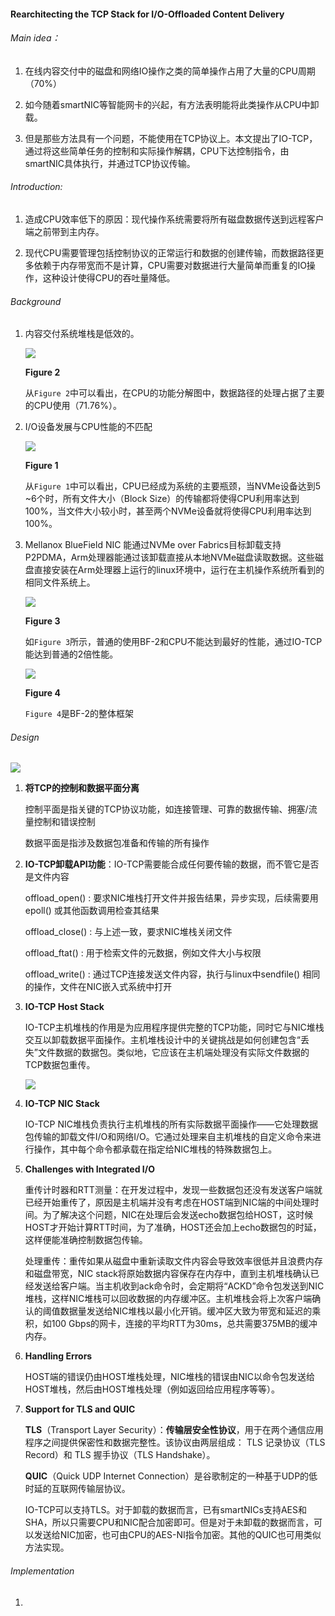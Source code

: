 #### Rearchitecting the TCP Stack for I/O-Offloaded Content Delivery

###### Main idea：

1. 在线内容交付中的磁盘和网络IO操作之类的简单操作占用了大量的CPU周期（70%）

2. 如今随着smartNIC等智能网卡的兴起，有方法表明能将此类操作从CPU中卸载。

3. 但是那些方法具有一个问题，不能使用在TCP协议上。本文提出了IO-TCP，通过将这些简单任务的控制和实际操作解耦，CPU下达控制指令，由smartNIC具体执行，并通过TCP协议传输。

###### Introduction:

1. 造成CPU效率低下的原因：现代操作系统需要将所有磁盘数据传送到远程客户端之前带到主内存。

2. 现代CPU需要管理包括控制协议的正常运行和数据的创建传输，而数据路径更多依赖于内存带宽而不是计算，CPU需要对数据进行大量简单而重复的IO操作，这种设计使得CPU的吞吐量降低。

###### Background

1. 内容交付系统堆栈是低效的。
   
   ![](C:\Users\86139\AppData\Roaming\marktext\images\2022-12-10-17-23-09-image.png)
   
   **Figure 2**
   
   从`Figure 2`中可以看出，在CPU的功能分解图中，数据路径的处理占据了主要的CPU使用（71.76%）。

2. I/O设备发展与CPU性能的不匹配
   
   ![](C:\Users\86139\AppData\Roaming\marktext\images\2022-12-10-17-23-21-image.png)
   
   **Figure 1**
   
   从`Figure 1`中可以看出，CPU已经成为系统的主要瓶颈，当NVMe设备达到5 ~6个时，所有文件大小（Block Size）的传输都将使得CPU利用率达到100%，当文件大小较小时，甚至两个NVMe设备就将使得CPU利用率达到100%。

3. Mellanox BlueField NIC 能通过NVMe over Fabrics目标卸载支持P2PDMA，Arm处理器能通过该卸载直接从本地NVMe磁盘读取数据。这些磁盘直接安装在Arm处理器上运行的linux环境中，运行在主机操作系统所看到的相同文件系统上。
   
   ![](C:\Users\86139\AppData\Roaming\marktext\images\2022-12-10-19-58-27-image.png)
   
   **Figure 3**
   
   如`Figure 3`所示，普通的使用BF-2和CPU不能达到最好的性能，通过IO-TCP能达到普通的2倍性能。
   
   ![](C:\Users\86139\AppData\Roaming\marktext\images\2022-12-10-20-03-22-image.png)
   
   **Figure 4**
   
   `Figure 4`是BF-2的整体框架

###### Design

![](C:\Users\86139\AppData\Roaming\marktext\images\2022-12-11-11-26-41-image.png)

1. **将TCP的控制和数据平面分离**
   
   控制平面是指关键的TCP协议功能，如连接管理、可靠的数据传输、拥塞/流量控制和错误控制
   
   数据平面是指涉及数据包准备和传输的所有操作

2. **IO-TCP卸载API功能**：IO-TCP需要能合成任何要传输的数据，而不管它是否是文件内容
   
   offload_open() : 要求NIC堆栈打开文件并报告结果，异步实现，后续需要用epoll() 或其他函数调用检查其结果
   
   offload_close() : 与上述一致，要求NIC堆栈关闭文件 
   
   offload_ftat() : 用于检索文件的元数据，例如文件大小与权限
   
   offload_write() : 通过TCP连接发送文件内容，执行与linux中sendfile() 相同的操作，文件在NIC嵌入式系统中打开

3. **IO-TCP Host Stack**
   
   IO-TCP主机堆栈的作用是为应用程序提供完整的TCP功能，同时它与NIC堆栈交互以卸载数据平面操作。主机堆栈设计中的关键挑战是如何创建包含“丢失”文件数据的数据包。类似地，它应该在主机端处理没有实际文件数据的TCP数据包重传。
   
   ![](C:\Users\86139\AppData\Roaming\marktext\images\2022-12-11-10-52-39-image.png)

4. **IO-TCP NIC Stack**
   
   IO-TCP NIC堆栈负责执行主机堆栈的所有实际数据平面操作——它处理数据包传输的卸载文件I/O和网络I/O。它通过处理来自主机堆栈的自定义命令来进行操作，其中每个命令都承载在指定给NIC堆栈的特殊数据包上。

5. **Challenges with Integrated I/O**
   
   重传计时器和RTT测量：在开发过程中，发现一些数据包还没有发送客户端就已经开始重传了，原因是主机端并没有考虑在HOST端到NIC端的中间处理时间。为了解决这个问题，NIC在处理后会发送echo数据包给HOST，这时候HOST才开始计算RTT时间，为了准确，HOST还会加上echo数据包的时延，这样便能准确控制数据包传输。
   
   处理重传：重传如果从磁盘中重新读取文件内容会导致效率很低并且浪费内存和磁盘带宽，NIC stack将原始数据内容保存在内存中，直到主机堆栈确认已经发送给客户端。当主机收到ack命令时，会定期将“ACKD”命令包发送到NIC堆栈，这样NIC堆栈可以回收数据的内存缓冲区。主机堆栈会将上次客户端确认的阈值数据量发送给NIC堆栈以最小化开销。缓冲区大致为带宽和延迟的乘积，如100 Gbps的网卡，连接的平均RTT为30ms，总共需要375MB的缓冲内存。

6. **Handling Errors**
   
   HOST端的错误仍由HOST堆栈处理，NIC堆栈的错误由NIC以命令包发送给HOST堆栈，然后由HOST堆栈处理（例如返回给应用程序等等）。

7. **Support for TLS and QUIC**
   
   **TLS**（Transport Layer Security）：**传输层安全性协议**，用于在两个通信应用程序之间提供保密性和数据完整性。该协议由两层组成： TLS 记录协议（TLS Record）和 TLS 握手协议（TLS Handshake）。
   
   **QUIC**（Quick UDP Internet Connection）是谷歌制定的一种基于UDP的低时延的互联网传输层协议。
   
   IO-TCP可以支持TLS。对于卸载的数据而言，已有smartNICs支持AES和SHA，所以只需要CPU和NIC配合加密即可。但是对于未卸载的数据而言，可以发送给NIC加密，也可由CPU的AES-NI指令加密。其他的QUIC也可用类似方法实现。

###### Implementation

1. 
